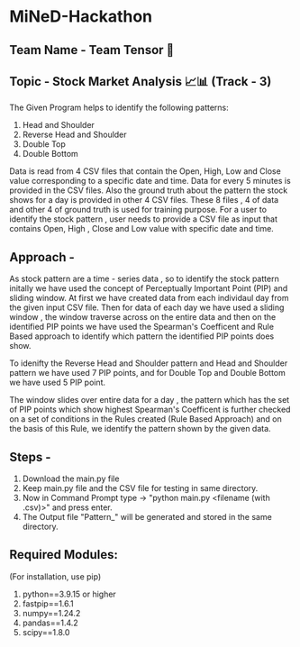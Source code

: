 # MiNeD-Hackathon

## Team Name - Team Tensor 👾
## Topic - Stock Market Analysis 📈📊 (Track - 3)

The Given Program helps to identify the following patterns:
1. Head and Shoulder 
2. Reverse Head and Shoulder
3. Double Top 
4. Double Bottom

Data is read from 4 CSV files that contain the Open, High, Low and Close value corresponding to a specific date and time. Data for every 5 minutes is provided in the CSV files. Also the ground truth about the pattern the stock shows for a day is provided in other 4 CSV files. These 8 files , 4 of data and other 4 of ground truth is used for training purpose. For a user to identify the stock pattern , user needs to provide a CSV file as input that contains Open, High , Close and Low value with specific date and time.


## Approach -
As stock pattern are a time - series data , so to identify the stock pattern initally we have used the concept of Perceptually Important Point (PIP) and sliding window. At first we have created data from each individaul day from the given input CSV file. Then for data of each day we have used a sliding window , the window traverse across on the entire data and then on the identified PIP points we have used the Spearman's Coefficent and Rule Based approach to identify which pattern the identified PIP points does show.

To idenifty the Reverse Head and Shoulder pattern and Head and Shoulder pattern we have used 7 PIP points, and for Double Top and Double Bottom we have used 5 PIP point.

The window slides over entire data for a day , the pattern which has the set of PIP points which show highest Spearman's Coefficent is further checked on a set of conditions in the Rules created (Rule Based Approach) and on the basis of this Rule, we identify the pattern shown by the given data.

## Steps -
1. Download the main.py file
2. Keep main.py file and the CSV file for testing in same directory.
3. Now in Command Prompt type -> "python main.py <filename (with .csv)>" and press enter.
4. The Output file "Pattern_" will be generated and stored in the same directory.

## Required Modules:
(For installation, use pip)

1. python==3.9.15 or higher
2. fastpip==1.6.1
3. numpy==1.24.2
4. pandas==1.4.2
5. scipy==1.8.0

